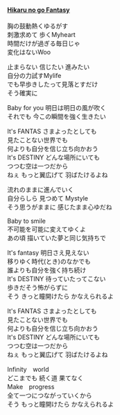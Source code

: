 #### [Hikaru no go Fantasy](https://www.youtube.com/watch?v=rDt74JViG9w&list=RDMMrDt74JViG9w&start_radio=1)  
胸の鼓動熱くゆるがす  
刺激求めて 歩くMyheart  
時間だけが過ぎる毎日じゃ  
変化はないWoo  

止まらない 信じたい 進みたい  
自分の力試すMylife  
でも早歩きしたって見落とすだけ  
そう確実に  

Baby for you 明日は明日の風が吹く  
それでも 今この瞬間を強く生きたい  

It's FANTAS さまよったとしても  
見たことない世界でも  
何よりも自分を信じ立ち向かおう  
It's DESTINY どんな場所にいても  
つつむ空は一つだから  
ねぇ もっと翼広げて 羽ばたけるよね  

流れのままに進んでいく  
自分らしら 見つめて Mystyle  
そう思うがままに 感じたまま心ゆだね  

Baby to smile  
不可能を可能に変えてゆくよ  
あの頃 描いていた夢と同じ気持ちで  

It's fantasy 明日さえ見えない  
移りゆく時代(とき)のなかでも  
誰よりも自分を強く持ち続け  
It's DESTINY 待っていたってこない  
歩きだそう怖がらずに  
そう きっと瞳開けたら かなえられるよ  

It's FANTAS さまよったとしても  
見たことない世界でも  
何よりも自分を信じ立ち向かおう  
It's DESTINY どんな場所にいても  
つつむ空は一つだから  
ねぇ もっと翼広げて 羽ばたけるよね  

Infinity　world  
どこまでも 続く道 果てなく  
Make　progress  
全て一つにつながっていくから  
そう もっと瞳開けたら かなえられるよ﻿